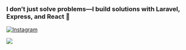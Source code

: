 ### I don’t just solve problems—I build solutions with Laravel, Express, and React 🚀

[![Instagram](https://img.shields.io/badge/Instagram-%23E4405F.svg?logo=Instagram&logoColor=white)](https://instagram.com/sofyan_boukir) 

![](https://github-readme-stats.vercel.app/api/top-langs/?username=sofyanBoukir&theme=dark&hide_border=false&include_all_commits=true&count_private=false&layout=compact)



<!-- Proudly created with GPRM ( https://gprm.itsvg.in ) -->
<!--
**sofyanBoukir/sofyanBoukir** is a ✨ _special_ ✨ repository because its `README.md` (this file) appears on your GitHub profile.

Here are some ideas to get you started:

- 🔭 I’m currently working on ...
- 🌱 I’m currently learning ...
- 👯 I’m looking to collaborate on ...
- 🤔 I’m looking for help with ...
- 💬 Ask me about ...
- 📫 How to reach me: ...
- 😄 Pronouns: ...
- ⚡ Fun fact: ...
-->
